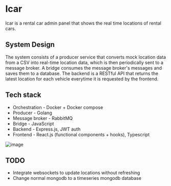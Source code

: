 # Icar
Icar is a rental car admin panel that shows the real time locations of rental cars.

## System Design
The system consists of a producer service that converts mock location data from a CSV into real-time location data, which is then periodically sent to a message broker.
A bridge consumes the message broker's messages and saves them to a database.
The backend is a RESTful API that returns the latest location for each vehicle everytime it is requested by the frontend.

## Tech stack

- Orchestration - Docker + Docker compose
- Producer - Golang
- Message broker - RabbitMQ
- Bridge - JavaScript
- Backend - Express.js, JWT auth
- Frontend - React.js (functional components + hooks), Typescript

![image](https://user-images.githubusercontent.com/53450844/210411224-c9a11859-f597-432e-a3fd-795ae41a9508.png)



## TODO
- Integrate websockets to update locations without refreshing
- Change normal mongodb to a timeseries mongodb database
